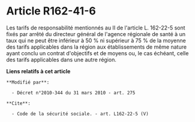 # Article R162-41-6

Les tarifs de responsabilité mentionnés au II de l'article L. 162-22-5 sont fixés par arrêté du directeur général de l'agence
régionale de santé à un taux qui ne peut être inférieur à 50 % ni supérieur à 75 % de la moyenne des tarifs applicables dans
la région aux établissements de même nature ayant conclu un contrat d'objectifs et de moyens ou, le cas échéant, celle des
tarifs applicables dans une autre région.

**Liens relatifs à cet article**

	**Modifié par**:

	  - Décret n°2010-344 du 31 mars 2010 - art. 275

	**Cite**:

	  - Code de la sécurité sociale. - art. L162-22-5 (V)

